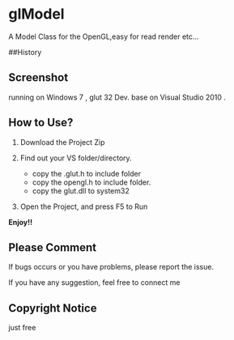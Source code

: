 glModel 
========
  A Model Class for the OpenGL,easy for read render etc...


##History

## Screenshot

running on Windows 7 , glut 32
Dev. base on Visual Studio 2010 .


## How to Use?



1. Download the Project   Zip

2. Find out your VS folder/directory.
    - copy the .glut.h to include folder
    - copy the opengl.h to include folder.
    - copy the glut.dll to system32
    
3. Open the Project, and press F5 to Run 
   

**Enjoy!!**

## Please Comment

If bugs occurs or you have problems, please report the issue.

If you have any suggestion, feel free to connect me 


## Copyright Notice

just free
